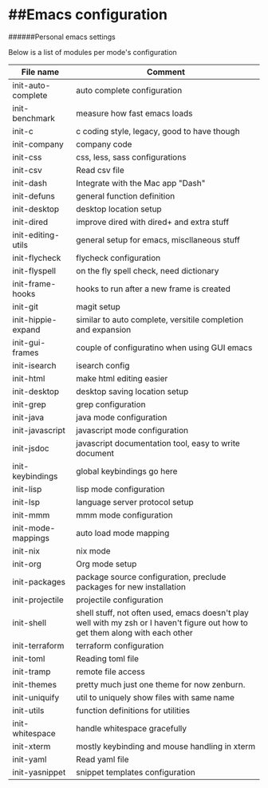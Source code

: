 ##Emacs configuration
=====

######Personal emacs settings

Below is a list of modules per mode's configuration

 File name          | Comment
--------------------|--------------------------------------------------------------------------------------------------------------------------------
 init-auto-complete | auto complete configuration
 init-benchmark     | measure how fast emacs loads
 init-c             | c coding style, legacy, good to have though
 init-company       | company code
 init-css           | css, less, sass configurations
 init-csv           | Read csv file
 init-dash          | Integrate with the Mac app "Dash"
 init-defuns        | general function definition
 init-desktop       | desktop location setup
 init-dired         | improve dired with dired+ and extra stuff
 init-editing-utils | general setup for emacs, miscllaneous stuff
 init-flycheck      | flycheck configuration
 init-flyspell      | on the fly spell check, need dictionary
 init-frame-hooks   | hooks to run after a new frame is created
 init-git           | magit setup
 init-hippie-expand | similar to auto complete, versitile completion and expansion
 init-gui-frames    | couple of configuratino when using GUI emacs
 init-isearch       | isearch config
 init-html          | make html editing easier
 init-desktop       | desktop saving location setup
 init-grep          | grep configuration
 init-java          | java mode configuration
 init-javascript    | javascript mode configuration
 init-jsdoc         | javascript documentation tool, easy to write document
 init-keybindings   | global keybindings go here
 init-lisp          | lisp mode configuration
 init-lsp           | language server protocol setup
 init-mmm           | mmm mode configuration
 init-mode-mappings | auto load mode mapping
 init-nix           | nix mode
 init-org           | Org mode setup
 init-packages      | package source configuration, preclude packages for new installation
 init-projectile    | projectile configuration
 init-shell         | shell stuff, not often used, emacs doesn't play well with my zsh or I haven't figure out how to get them along with each other
 init-terraform     | terraform configuration
 init-toml          | Reading toml file
 init-tramp         | remote file access
 init-themes        | pretty much just one theme for now zenburn.
 init-uniquify      | util to uniquely show files with same name
 init-utils         | function definitions for utilities
 init-whitespace    | handle whitespace gracefully
 init-xterm         | mostly keybinding and mouse handling in xterm
 init-yaml          | Read yaml file
 init-yasnippet     | snippet templates configuration
